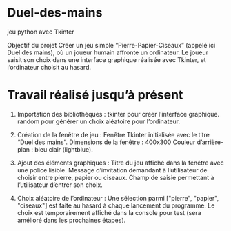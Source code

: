 # Duel-des-mains
jeu python avec Tkinter

Objectif du projet
Créer un jeu simple “Pierre-Papier-Ciseaux” (appelé ici Duel des mains), où un joueur humain affronte un ordinateur. Le joueur saisit son choix dans une interface graphique réalisée avec Tkinter, et l’ordinateur choisit au hasard.

# Travail réalisé jusqu’à présent
1. Importation des bibliothèques :
tkinter pour créer l’interface graphique.
random pour générer un choix aléatoire pour l’ordinateur.

2. Création de la fenêtre de jeu :
Fenêtre Tkinter initialisée avec le titre “Duel des mains”.
Dimensions de la fenêtre : 400x300
Couleur d’arrière-plan : bleu clair (lightblue).

3. Ajout des éléments graphiques :
Titre du jeu affiché dans la fenêtre avec une police lisible.
Message d’invitation demandant à l’utilisateur de choisir entre pierre, papier ou ciseaux.
Champ de saisie permettant à l’utilisateur d’entrer son choix.

4. Choix aléatoire de l’ordinateur :
Une sélection parmi ["pierre", "papier", "ciseaux"] est faite au hasard à chaque lancement du programme.
Le choix est temporairement affiché dans la console pour test (sera amélioré dans les prochaines étapes).
